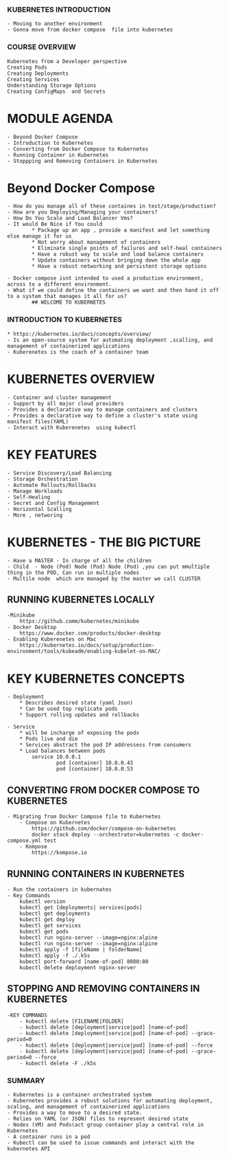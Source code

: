 ### KUBERNETES INTRODUCTION
    - Moving to another environment
    - Gonna move from docker compose  file into kubernetes

### COURSE OVERVIEW
    Kubernetes from a Developer perspective
    Creating Pods
    Creating Deployments
    Creating Services
    Understanding Storage Options
    Creating ConfigMaps  and Secrets

# MODULE AGENDA
    - Beyond Docker Compose
    - Introduction to Kubernetes
    - Converting from Docker Compose to Kubernetes
    - Running Container in Kubernetes
    - Stoppping and Removing Containers in Kubernetes

# Beyond Docker Compose
    - How do you manage all of these containes in test/stage/production?
    - How are you Deploying/Managing your containers?
    - How Do You Scale and Load Balancer Vms?
    - It would Be Nice if You could
            * Package up an app , provide a manifest and let something else manage it for us
            * Not worry about management of containers
            * Eliminate single points of failures and self-heal containers
            * Have a robust way to scale and load balance containers
            * Update containers without bringing down the whole app
            * Have a robust networking and persistent storage options

    - Docker compose isnt intended to used a production environment, across to a different environment.
    - What if we could define the containers we want and then hand it off to a system that manages it all for us?
            ## WELCOME TO KUBERNETES 

### INTRODUCTION TO KUBERNETES
    * https://kubernetes.io/docs/concepts/overview/
    - Is an open-source system for automating deployment ,scalling, and management of containerized applications
    - Kuberenetes is the coach of a container team

# KUBERNETES OVERVIEW
    - Container and cluster management
    - Support by all major cloud providers 
    - Provides a declarative way to manage containers and clusters
    - Provides a declarative way to define a cluster's state using manifest files(YAML)
    - Interact with Kuberenetes  using kubectl

# KEY FEATURES
    - Service Discovery/Load Balancing
    - Storage Orchestration
    - Automate Rollouts/Rollbacks
    - Manage Workloads
    - Self-Healing
    - Secret and Config Management
    - Horizontal Scalling
    - More , networing

# KUBERNETES - THE BIG PICTURE
    - Have a MASTER - In charge of all the children
    - Child  - Node (Pod) Node (Pod) Node (Pod) ,you can put mmultiple thing in the POD, Can run in multiple nodes
    - Multile node  which are managed by the master we call CLUSTER

## RUNNING KUBERNETES LOCALLY
    -Minikube
        https://github.comm/kubernetes/minikube
    - Docker Desktop
        https://www.docker.com/products/docker-desktop
    - Enabling Kuberenetes on Mac
        https://kubernetes.io/docs/setup/production-environment/tools/kubeadm/enabling-kubelet-on-MAC/

# KEY KUBERNETES CONCEPTS
    - Deployment 
        * Describes desired state (yaml Json)
        * Can be used top replicate pods
        * Support rolling updates and rollbacks

    - Service   
        * will be incharge of exposing the pods
        * Pods live and die
        * Services abstract the pod IP addressess from consumers
        * Load balances between pods
            service 10.0.0.1
                    pod [container] 10.0.0.43
                    pod [container] 10.0.0.53

## CONVERTING FROM DOCKER COMPOSE TO KUBERNETES
    - Migrating from Docker Compose file to Kubernetes
        - Compose on Kubernetes 
            https://github.com/docker/compose-on-kubernetes
            docker stack deploy --orchestrator=kubernetes -c docker-compose.yml test
        - Kompose
            https://kompose.io

## RUNNING CONTAINERS IN KUBERNETES
    - Run the containers in kubernates
    - Key Commands
        kubectl version
        kubectl get [deployments| services|pods]
        kubectl get deployments
        kubectl get deploy
        kubectl get services
        kubectl get pods
        kubectl run nginx-server --image=nginx:alpine
        kubectl run nginx-server --image=nginx:alpine
        kubectl apply -f [fileName | folderName]
        kubectl apply -f ./.k5s
        kubectl port-forward [name-of-pod] 8080:80
        kubectl delete deployment nginx-server

## STOPPING AND REMOVING CONTAINERS IN KUBERNETES
    -KEY COMMANDS
        - kubectl delete [FILENAME|FOLDER]
        - kubectl delete [deployment|service|pod] [name-of-pod]
        - kubectl delete [deployment|service|pod] [name-of-pod] --grace-period=0
        - kubectl delete [deployment|service|pod] [name-of-pod] --force
        - kubectl delete [deployment|service|pod] [name-of-pod] --grace-period=0 --force
        - kubectl delete -F ./k5s

### SUMMARY
    - Kubernetes is a container orchestrated system
    - Kubernetes provides a robust solutions for automating deployment, scaling, and management of containerized applications
    - Provides a way to move to a desired state.
    - Relies on YAML (or JSON) files to represent desired state
    - Nodes (VM) and Pods(act group container play a central role in Kubernetes   
    - A container runs in a pod
    - Kubectl can be used to issue commands and interact with the kubernetes API
